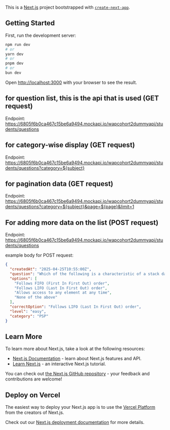 This is a [Next.js](https://nextjs.org) project bootstrapped with [`create-next-app`](https://github.com/vercel/next.js/tree/canary/packages/create-next-app).

## Getting Started

First, run the development server:

```bash
npm run dev
# or
yarn dev
# or
pnpm dev
# or
bun dev
```

Open [http://localhost:3000](http://localhost:3000) with your browser to see the result.



## for question list, this is the api that is used (GET request)
Endpoint: https://6805f6b0ca467c15be6a9494.mockapi.io/wapcohort2dummyapi/students/questions

## for category-wise display (GET request)
Endpoint: https://6805f6b0ca467c15be6a9494.mockapi.io/wapcohort2dummyapi/students/questions?category=${subject}

## for pagination data (GET request)
Endpoint: https://6805f6b0ca467c15be6a9494.mockapi.io/wapcohort2dummyapi/students/questions?category=${subject}&page=${page}&limit=1

## For adding more data on the list (POST request)
Endpoint: https://6805f6b0ca467c15be6a9494.mockapi.io/wapcohort2dummyapi/students/questions

example body for POST request:

```json
{
  "createdAt": "2025-04-25T10:55:00Z",
  "question": "Which of the following is a characteristic of a stack data structure?",
  "options": [
    "Follows FIFO (First In First Out) order",
    "Follows LIFO (Last In First Out) order",
    "Allows access to any element at any time",
    "None of the above"
  ],
  "correctOption": "Follows LIFO (Last In First Out) order",
  "level": "easy",
  "category": "PSP"
}
```


## Learn More

To learn more about Next.js, take a look at the following resources:

- [Next.js Documentation](https://nextjs.org/docs) - learn about Next.js features and API.
- [Learn Next.js](https://nextjs.org/learn) - an interactive Next.js tutorial.

You can check out [the Next.js GitHub repository](https://github.com/vercel/next.js) - your feedback and contributions are welcome!

## Deploy on Vercel

The easiest way to deploy your Next.js app is to use the [Vercel Platform](https://vercel.com/new?utm_medium=default-template&filter=next.js&utm_source=create-next-app&utm_campaign=create-next-app-readme) from the creators of Next.js.

Check out our [Next.js deployment documentation](https://nextjs.org/docs/app/building-your-application/deploying) for more details.
